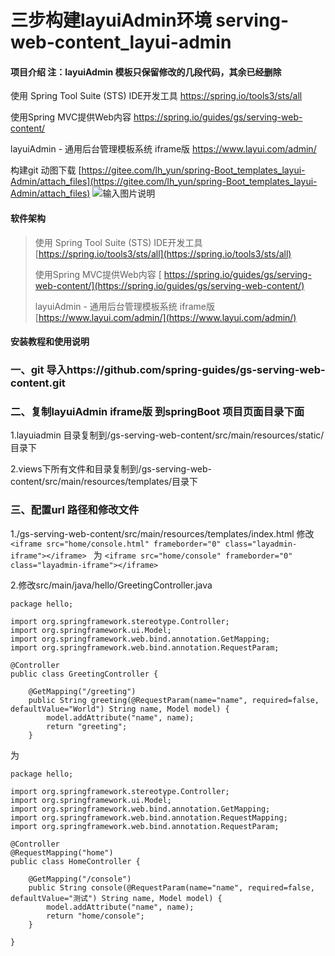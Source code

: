 # 三步构建layuiAdmin环境 serving-web-content_layui-admin

#### 项目介绍 注：layuiAdmin 模板只保留修改的几段代码，其余已经删除

使用 Spring Tool Suite (STS) IDE开发工具
https://spring.io/tools3/sts/all

使用Spring MVC提供Web内容
https://spring.io/guides/gs/serving-web-content/

layuiAdmin - 通用后台管理模板系统 iframe版
https://www.layui.com/admin/

构建git 动图下载
[https://gitee.com/lh_yun/spring-Boot_templates_layui-Admin/attach_files](https://gitee.com/lh_yun/spring-Boot_templates_layui-Admin/attach_files)
![输入图片说明](http://img0.ph.126.net/i0Zjhs9xzwVHh-z8j8QgPg==/6599308372332501336.gif "TIM图片20181020183011.jpg")
#### 软件架构

> 使用 Spring Tool Suite (STS) IDE开发工具 
> [https://spring.io/tools3/sts/all](https://spring.io/tools3/sts/all)
> 
> 使用Spring MVC提供Web内容
> [ https://spring.io/guides/gs/serving-web-content/](https://spring.io/guides/gs/serving-web-content/)
> 
> layuiAdmin - 通用后台管理模板系统 iframe版 
> [https://www.layui.com/admin/](https://www.layui.com/admin/)


#### 安装教程和使用说明

### 一、git 导入https://github.com/spring-guides/gs-serving-web-content.git


### 二、复制layuiAdmin iframe版 到springBoot 项目页面目录下面

1.layuiadmin 目录复制到/gs-serving-web-content/src/main/resources/static/目录下

2.views下所有文件和目录复制到/gs-serving-web-content/src/main/resources/templates/目录下

### 三、配置url 路径和修改文件

1./gs-serving-web-content/src/main/resources/templates/index.html 
修改
`<iframe src="home/console.html" frameborder="0" class="layadmin-iframe"></iframe> `
为
`<iframe src="home/console" frameborder="0" class="layadmin-iframe"></iframe> `

2.修改src/main/java/hello/GreetingController.java

```
package hello;

import org.springframework.stereotype.Controller;
import org.springframework.ui.Model;
import org.springframework.web.bind.annotation.GetMapping;
import org.springframework.web.bind.annotation.RequestParam;

@Controller
public class GreetingController {

    @GetMapping("/greeting")
    public String greeting(@RequestParam(name="name", required=false, defaultValue="World") String name, Model model) {
        model.addAttribute("name", name);
        return "greeting";
    }

```

为 

```
package hello;

import org.springframework.stereotype.Controller;
import org.springframework.ui.Model;
import org.springframework.web.bind.annotation.GetMapping;
import org.springframework.web.bind.annotation.RequestMapping;
import org.springframework.web.bind.annotation.RequestParam;

@Controller
@RequestMapping("home")
public class HomeController {

    @GetMapping("/console")
    public String console(@RequestParam(name="name", required=false, defaultValue="测试") String name, Model model) {
        model.addAttribute("name", name);
        return "home/console";
    }

}
```